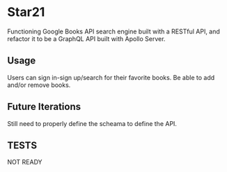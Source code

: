# Star21

Functioning Google Books API search engine built with a RESTful API, and refactor it to be a GraphQL API built with Apollo Server.

## Usage

Users can sign in-sign up/search for their favorite books. Be able to add and/or remove books.

## Future Iterations

Still need to properly define the scheama to define the API.

## TESTS

NOT READY
